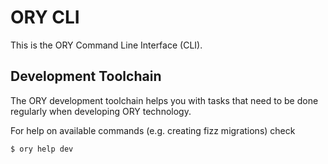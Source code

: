 # ORY CLI

This is the ORY Command Line Interface (CLI).

## Development Toolchain

The ORY development toolchain helps you with tasks that need to be done regularly when developing
ORY technology.

For help on available commands (e.g. creating fizz migrations) check

```
$ ory help dev
```
